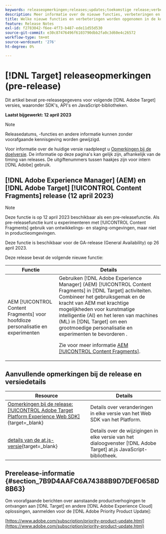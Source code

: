 ```yaml
---
keywords: releaseopmerkingen;releases;updates;toekomstige release;verbeteringen;nieuwe functies;oplossingen;updates;pre-release
description: Meer informatie over de nieuwe functies, verbeteringen en oplossingen die in de komende release van [!DNL Adobe Target], inclusief SDK's, API's en JavaScript-bibliotheken.
title: Welke nieuwe functies en verbeteringen worden opgenomen in de komende [!DNL Target] Vrijgeven?
feature: Release Notes
exl-id: f2783042-f6ee-4f73-b487-ede11d55d530
source-git-commit: e30c87476496f6103790dbb2fa0c3d60e4c26572
workflow-type: tm+mt
source-wordcount: '276'
ht-degree: 0%

---
```


# [!DNL Target] releaseopmerkingen (pre-release)

Dit artikel bevat pre-releasegegevens voor volgende [!DNL Adobe Target] versies, waaronder SDK&#39;s, API&#39;s en JavaScript-bibliotheken.

**Laatst bijgewerkt: 12 april 2023**

>[!NOTE]
>
>Releasedatums, -functies en andere informatie kunnen zonder voorafgaande kennisgeving worden gewijzigd.

Voor informatie over de huidige versie raadpleegt u [Opmerkingen bij de doelversie](release-notes.md). De informatie op deze pagina&#39;s kan gelijk zijn, afhankelijk van de timing van releases. De uitgiftenummers tussen haakjes zijn voor intern [!DNL Adobe] gebruik.

## [!DNL Adobe Experience Manager] (AEM) en [!DNL Adobe Target] [!UICONTROL Content Fragments] release (12 april 2023)

>[!NOTE]
>
>Deze functie is op 12 april 2023 beschikbaar als een pre-releasefunctie. Als pre-releasefunctie kunt u experimenteren met [!UICONTROL Content Fragments] gebruik van ontwikkelings- en staging-omgevingen, maar niet in productieomgevingen.
>
>Deze functie is beschikbaar voor de GA-release (General Availability) op 26 april 2023.

Deze release bevat de volgende nieuwe functie:

| Functie | Details |
|--- |--- |
| AEM [!UICONTROL Content Fragments] voor hoofdloze personalisatie en experimenten | Gebruiken [!DNL Adobe Experience Manager] (AEM) [!UICONTROL Content Fragments] in [!DNL Target] activiteiten. Combineer het gebruiksgemak en de kracht van AEM met krachtige mogelijkheden voor kunstmatige intelligentie (AI) en het leren van machines (ML) in [!DNL Target] om een grootmoedige personalisatie en experimenten te bevorderen .<P>Zie voor meer informatie [AEM [!UICONTROL Content Fragments]](/help/main/c-integrating-target-with-mac/aem/content-fragments-aem.md). |

## Aanvullende opmerkingen bij de release en versiedetails

| Resource | Details |
|--- |--- |
| [Opmerkingen bij de release: [!UICONTROL Adobe Target Platform Experience Web SDK]](https://experienceleague.adobe.com/docs/experience-platform/edge/release-notes.html){target=_blank} | Details over veranderingen in elke versie van het Web SDK van het Platform. |
| [details van de at.js-versie](https://developer.adobe.com/target/implement/client-side/atjs/target-atjs-versions/){target=_blank} | Details over de wijzigingen in elke versie van het dialoogvenster [!DNL Adobe Target] at.js JavaScript-bibliotheek. |


## Prerelease-informatie {#section_7B9D4AAFC6A74388B9D7DEF0658D8B63}

Om voorafgaande berichten over aanstaande productverhogingen te ontvangen aan [!DNL Target] en andere [!DNL Adobe Experience Cloud] oplossingen, aanmelden voor de [!DNL Adobe Priority Product Update]:

[https://www.adobe.com/subscription/priority-product-update.html](https://www.adobe.com/subscription/priority-product-update.html)
